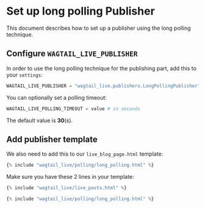 # Set up long polling Publisher

This document describes how to set up a publisher using the long polling technique.

## Configure `WAGTAIL_LIVE_PUBLISHER`

In order to use the long polling technique for the publishing part, add this to your `settings`:
```python
WAGTAIL_LIVE_PUBLISHER = "wagtail_live.publishers.LongPollingPublisher"
```

You can optionally set a polling timeout:
```python
WAGTAIL_LIVE_POLLING_TIMEOUT = value # in seconds
```
The default value is **30**(s).

## Add publisher template

We also need to add this to our `live_blog_page.html` template:
```python
{% include "wagtail_live/polling/long_polling.html" %}
```

Make sure you have these 2 lines in your template:
```python
{% include "wagtail_live/live_posts.html" %}

{% include "wagtail_live/polling/long_polling.html" %}
```
